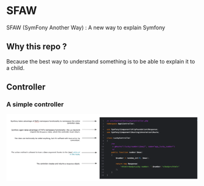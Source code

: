 # SFAW
SFAW (SymFony Another Way) : A new way to explain Symfony

## Why this repo ? 

Because the best way to understand something is to be able to explain it to a child.

## Controller

### A simple controller

![simple controller](medias/controller.png)
